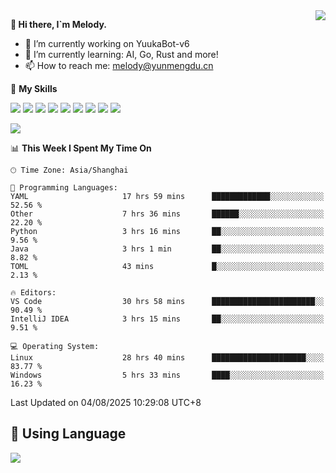 <a href="#">
  <img align="right" src="https://github-readme-stats.vercel.app/api?username=melodyyuuka&count_private=true&show_icons=true" />
</a>

**👋 Hi there, I`m Melody.**

- 🔭 I’m currently working on YuukaBot-v6
- 🌱 I’m currently learning: AI, Go, Rust and more!
- 📫 How to reach me: melody@yunmengdu.cn

🌟 **My Skills** 

![](https://img.shields.io/badge/-Python-3e74a2?style=flat-square&logo=Python&logoColor=fff)
![](https://img.shields.io/badge/-Java-007396?style=flat-square&logo=OpenJDK&logoColor=fff)
![](https://img.shields.io/badge/-Node.js-339933?style=flat-square&logo=Node.js&logoColor=fff)
![](https://img.shields.io/badge/-Git-f05032?style=flat-square&logo=git&logoColor=fff)
![](https://img.shields.io/badge/-PostgreSQL-4169e1?style=flat-square&logo=PostgreSQL&logoColor=fff)
![](https://img.shields.io/badge/-Rust-000000?style=flat-square&logo=rust&logoColor=fff)
![](https://img.shields.io/badge/-VSCode-007acc?style=flat-square&logo=Visual-Studio-Code&logoColor=fff)
![](https://img.shields.io/badge/-FastAPI-009688?style=flat-square&logo=FastAPI&logoColor=fff)
![](https://img.shields.io/badge/-Linux-000000?style=flat-square&logo=Linux&logoColor=fff)


![](https://wakatime.com/badge/user/fa6dc0e2-47c5-4d2d-ae45-69fec6f2122c.svg)

<!--START_SECTION:waka-->
📊 **This Week I Spent My Time On** 

```text
🕑︎ Time Zone: Asia/Shanghai

💬 Programming Languages: 
YAML                     17 hrs 59 mins      █████████████░░░░░░░░░░░░   52.56 % 
Other                    7 hrs 36 mins       ██████░░░░░░░░░░░░░░░░░░░   22.20 % 
Python                   3 hrs 16 mins       ██░░░░░░░░░░░░░░░░░░░░░░░    9.56 % 
Java                     3 hrs 1 min         ██░░░░░░░░░░░░░░░░░░░░░░░    8.82 % 
TOML                     43 mins             █░░░░░░░░░░░░░░░░░░░░░░░░    2.13 % 

🔥 Editors: 
VS Code                  30 hrs 58 mins      ███████████████████████░░   90.49 % 
IntelliJ IDEA            3 hrs 15 mins       ██░░░░░░░░░░░░░░░░░░░░░░░    9.51 % 

💻 Operating System: 
Linux                    28 hrs 40 mins      █████████████████████░░░░   83.77 % 
Windows                  5 hrs 33 mins       ████░░░░░░░░░░░░░░░░░░░░░   16.23 % 
```


 Last Updated on 04/08/2025 10:29:08 UTC+8
<!--END_SECTION:waka-->

## 🥰 **Using Language**

![](https://github-readme-stats.vercel.app/api/wakatime?username=MelodyYuyuko&layout=compact&hide_border=true)
